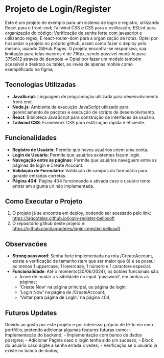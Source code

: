 # Projeto de Login/Register

Este é um projeto de exemplo para um sistema de login e registro, utilizando React para o front-end; Tailwind CSS e CSS para a estilização; ESLint para organização do código; Verificação de senha forte com javascript e utilizando regex; E react-router-dom para a organização de rotas.
Optei por hospedar o projeto no próprio github, assim como fazer o deploy pelo mesmo, usando GitHub Pages.
O projeto encontra-se responsivo, sua limitação para telas maiores é de 716px, sendo possível mudá-lo para 375x812 através do devtools => Optei por fazer um modelo também acessível a desktop ou tablet, ao invés de apenas mobile como exemplificado no figma;

## Tecnologias Utilizadas

- **JavaScript**: Linguagem de programação utilizada para desenvolvimento front-end.
- **Node.js**: Ambiente de execução JavaScript utilizado para gerenciamento de pacotes e execução de scripts de desenvolvimento.
- **React**: Biblioteca JavaScript para construção de interfaces de usuário.
- **Tailwind CSS**: Framework CSS para estilização rápida e eficiente.

## Funcionalidades

- **Registro de Usuário**: Permite que novos usuários criem uma conta.
- **Login de Usuário**: Permite que usuários existentes façam login.
- **Navegação entre as páginas**: Permite que usuários naveguem entre as páginas de login e Create Account.
- **Validação de Formulário**: Validação de campos do formulário para garantir entradas corretas.
- **Página 404**: Página 404 funcionando e ativada caso o usuário tente entrar em alguma url não implementada.

## Como Executar o Projeto

1. O projeto já se encontra em deploy, podendo ser acessado pelo link: https://iagooteles.github.io/login-register-bellosoft
2. O repositório github deste projeto é: https://github.com/iagooteles/login-register-bellosoft
   

## Observacões

- **Strong password**: Senha forte implementada na rota /CreateAccount, existe a verificação de tamanho (tem que ser maior que 8) e se possui ao menos 1 uppercase, 1 lowercase, 1 número e 1 caractere especial.
- **Funcionalidade**: Até o momento(30/06/2024), os botões funcionais são: 
    - Ícone de mudar a visibilidade no input 'password', em ambas as páginas;
    - 'Create Now' na página principal, ou página de login;
    - 'Login Now' na página de /CreateAccount;
    - 'Voltar para página de Login.' na página 404;


## Futuros Updates

Devido ao gosto por este projeto e por interesse próprio de tê-lo em meu portfólio, pretendo adicionar algumas features futuras como:
    - Implementação do backend;
    - Implementação com banco de dados postgres;
    - Adicionar Página caso o login tenha sido um sucesso;
    - Block do usuário caso digite a senha errada x vezes;
    - Verificação se o usuário já existe no banco de dados;

